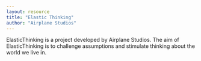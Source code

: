 ```yaml
---
layout: resource
title: "Elastic Thinking"
author: "Airplane Studios"
---
```


ElasticThinking is a project developed by Airplane Studios.  The aim of ElasticThinking is to challenge assumptions and stimulate thinking about the world we live in.
